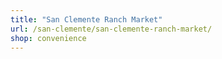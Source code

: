 ```yaml
---
title: "San Clemente Ranch Market"
url: /san-clemente/san-clemente-ranch-market/
shop: convenience
---
```


